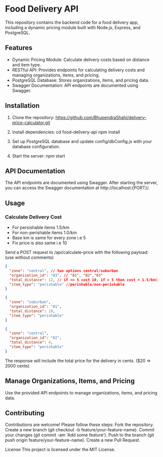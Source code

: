 # Food Delivery API
This repository contains the backend code for a food delivery app, including a dynamic pricing module built with Node.js, Express, and PostgreSQL.

## Features
- Dynamic Pricing Module: Calculate delivery costs based on distance and item type.
- RESTful API: Provides endpoints for calculating delivery costs and managing organizations, items, and pricing.
- PostgreSQL Database: Stores organizations, items, and pricing data.
- Swagger Documentation: API endpoints are documented using Swagger.

## Installation
1. Clone the repository:
https://github.com/BhupendraShahi/delivery-price-calculator.git

2. Install dependencies:
cd food-delivery-api
npm install

3. Set up PostgreSQL database and update config/dbConfig.js with your database configuration.

4. Start the server:
npm start

## API Documentation
The API endpoints are documented using Swagger. After starting the server, you can access the Swagger documentation at http://localhost:{PORT}/.

## Usage
### Calculate Delivery Cost
- For persishable items 1.5/km
- For non-perishable items 1.0/km
- Base km is same for every zone i.e 5
- Fix price is also same i.e 10

Send a POST request to /api/calculate-price with the following payload:
(use without comments)
```json
{
  "zone": "central", // two options central/suburban
  "organization_id": "03", // "01", "02","03"
  "total_distance": 12, // if <= 5 cost 10, if > 5 then cost + 1.5/km(if perishable) else 1/km(if non-perishable)
  "item_type": "perishable" //perishable/non-perishable
}
```
```json
{
  "zone": "suburban", 
  "organization_id": "01", 
  "total_distance": 10, 
  "item_type": "perishable"
}
```
```json
{
  "zone": "central", 
  "organization_id": "02", 
  "total_distance": 4, 
  "item_type": "perishable"
}
```
The response will include the total price for the delivery in cents. ($20 => 2000 cents)

## Manage Organizations, Items, and Pricing
Use the provided API endpoints to manage organizations, items, and pricing data.

## Contributing
Contributions are welcome! Please follow these steps:
Fork the repository.
Create a new branch (git checkout -b feature/your-feature-name).
Commit your changes (git commit -am 'Add some feature').
Push to the branch (git push origin feature/your-feature-name).
Create a new Pull Request.

License
This project is licensed under the MIT License.

